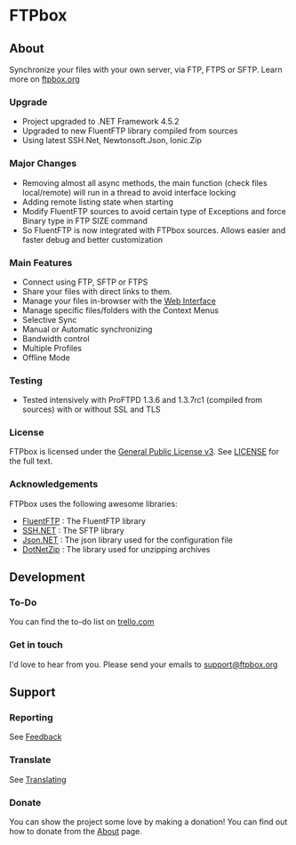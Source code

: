 FTPbox
=============

About
--------------

Synchronize your files with your own server, via FTP, FTPS or SFTP. Learn more on [ftpbox.org][website]

### Upgrade

- Project upgraded to .NET Framework 4.5.2
- Upgraded to new FluentFTP library compiled from sources
- Using latest SSH.Net, Newtonsoft.Json, Ionic.Zip

### Major Changes
- Removing almost all async methods, the main function (check files local/remote) will run in a thread to avoid interface locking
- Adding remote listing state when starting
- Modify FluentFTP sources to avoid certain type of Exceptions and force Binary type in FTP SIZE command
- So FluentFTP is now integrated with FTPbox sources. Allows easier and faster debug and better customization

### Main Features

- Connect using FTP, SFTP or FTPS
- Share your files with direct links to them.
- Manage your files in-browser with the [Web Interface][webUI]
- Manage specific files/folders with the Context Menus
- Selective Sync
- Manual or Automatic synchronizing
- Bandwidth control
- Multiple Profiles
- Offline Mode

### Testing
- Tested intensively with ProFTPD 1.3.6 and 1.3.7rc1 (compiled from sources) with or without SSL and TLS

### License

FTPbox is licensed under the [General Public License v3][gpl]. See [LICENSE][license] for the full text.

### Acknowledgements

FTPbox uses the following awesome libraries:
- [FluentFTP][fluentftp] : The FluentFTP library
- [SSH.NET][sshnet] : The SFTP library
- [Json.NET][jsonnet] : The json library used for the configuration file
- [DotNetZip][dotnetzip] : The library used for unzipping archives

Development
--------------

### To-Do

You can find the to-do list on [trello.com][todo]

### Get in touch

I'd love to hear from you. Please send your emails to support@ftpbox.org

Support
--------------

### Reporting

See [Feedback](https://github.com/FTPbox/FTPbox/wiki/Feedback)

### Translate

See [Translating](https://github.com/FTPbox/FTPbox/wiki/Translating)

### Donate

You can show the project some love by making a donation! You can find out how to donate from the [About][abt] page.

[website]: http://ftpbox.org
[webUI]: https://github.com/FTPbox/Web-Interface
[gpl]: http://www.tldrlegal.com/license/gnu-general-public-license-v3-(gpl-3)
[license]: https://github.com/FTPbox/FTPbox/blob/master/LICENSE
[todo]: https://trello.com/board/ftpbox/515afda9a23fa0b412001067
[abt]: http://ftpbox.org/about/
[fluentftp]: https://github.com/robinrodricks/FluentFTP/tree/master/FluentFTP/
[sshnet]: http://sshnet.codeplex.com/
[jsonnet]: http://json.codeplex.com/
[dotnetzip]: http://dotnetzip.codeplex.com/
